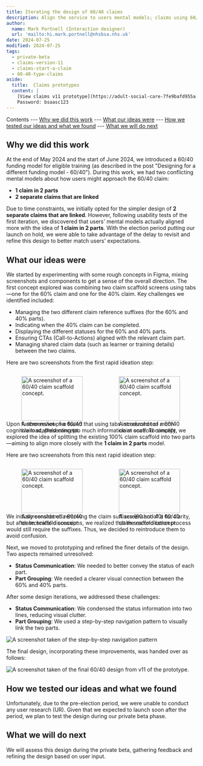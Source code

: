 ```yaml
---
title: Iterating the design of 60/40 claims
description: Align the service to users mental models; claims using 60/40 funding model are thought of as 1 claim in two parts. 
author:
  name: Mark Portnell (Interaction designer)
  url: 'mailto:hi.mark.portnell@nhsbsa.nhs.uk'
date: 2024-07-25
modified: 2024-07-25
tags:
  - private-beta
  - claims-version-11
  - claims-start-a-claim
  - 60-40-type-claims
aside:
  title:  Claims prototypes
  content: |
    [View claims v11 prototype](https://adult-social-care-7fe9bafd955a.herokuapp.com/claims/prototypes/design/v11/) 
    Password: bsaasc123
---
```


Contents
--- [Why we did this work](#why-we-did-this-work)
--- [What our ideas were](#what-our-ideas-were)
--- [How we tested our ideas and what we found](#how-we-tested-our-ideas-and-what-we-found)
--- [What we will do next](#what-we-will-do-next)

## Why we did this work
At the end of May 2024 and the start of June 2024, we introduced a 60/40 funding model for eligible training (as described in the post "Designing for a different funding model - 60/40"). During this work, we had two conflicting mental models about how users might approach the 60/40 claim:

- **1 claim in 2 parts**
- **2 separate claims that are linked**

Due to time constraints, we initially opted for the simpler design of **2 separate claims that are linked**. However, following usability tests of the first iteration, we discovered that users' mental models actually aligned more with the idea of **1 claim in 2 parts**. With the election period putting our launch on hold, we were able to take advantage of the delay to revisit and refine this design to better match users' expectations.

## What our ideas were
We started by experimenting with some rough concepts in Figma, mixing screenshots and components to get a sense of the overall direction. The first concept explored was combining two claim scaffold screens using tabs—one for the 60% claim and one for the 40% claim. Key challenges we identified included:

- Managing the two different claim reference suffixes (for the 60% and 40% parts).
- Indicating when the 40% claim can be completed.
- Displaying the different statuses for the 60% and 40% parts.
- Ensuring CTAs (Call-to-Actions) aligned with the relevant claim part.
- Managing shared claim data (such as learner or training details) between the two claims.

Here are two screenshots from the first rapid ideation step:

<div style="display: flex; flex-wrap: wrap; gap: 1rem;">
  <div style="flex: 1; max-width: 48%;">
  <figure>
    <img src="concept-1.png" alt="A screenshot of a 60/40 claim scaffold concept." style="width: 100%; height: auto;">
    <figcaption>A screenshot of a 60/40 claim scaffold concept.</figcaption>
  </figure>
  </div>
  <div style="flex: 1; max-width: 48%;">
  <figure>
    <img src="concept-2.png" alt="A screenshot of a 60/40 claim scaffold concept." style="width: 100%; height: auto;">
    <figcaption>A screenshot of a 60/40 claim scaffold concept.</figcaption>
  </figure>
  </div>
</div>

Upon further review, we found that using tabs introduced too much cognitive load, presenting too much information at once. To simplify, we explored the idea of splitting the existing 100% claim scaffold into two parts—aiming to align more closely with the **1 claim in 2 parts** model.

Here are two screenshots from this next rapid ideation step:

<div style="display: flex; flex-wrap: wrap; gap: 1rem;">
  <div style="flex: 1; max-width: 48%;">
  <figure>
    <img src="concept-3.png" alt="A screenshot of a 60/40 claim scaffold concept." style="width: 100%; height: auto;">
    <figcaption>A screenshot of a 60/40 claim scaffold concept.</figcaption>
  </figure>
  </div>
  <div style="flex: 1; max-width: 48%;">
  <figure>
    <img src="concept-4.png" alt="A screenshot of a 60/40 claim scaffold concept." style="width: 100%; height: auto;">
    <figcaption>A screenshot of a 60/40 claim scaffold concept.</figcaption>
  </figure>
  </div>
</div>

We initially considered removing the claim suffixes (60 and 40) for clarity, but after technical discussions, we realized that the reconciliation process would still require the suffixes. Thus, we decided to reintroduce them to avoid confusion.

Next, we moved to prototyping and refined the finer details of the design. Two aspects remained unresolved:
- **Status Communication**: We needed to better convey the status of each part.
- **Part Grouping**: We needed a clearer visual connection between the 60% and 40% parts.

After some design iterations, we addressed these challenges:
- **Status Communication**: We condensed the status information into two lines, reducing visual clutter.
- **Part Grouping**: We used a step-by-step navigation pattern to visually link the two parts.

![A screenshot taken of the step-by-step navigation pattern](step-by-step.png "step-by-step navigation pattern")

The final design, incorporating these improvements, was handed over as follows:

![A screenshot taken of the final 60/40 design from v11 of the prototype.](v11-60-40-design.png "the final 60/40 design from v11 of the prototype")

## How we tested our ideas and what we found
Unfortunately, due to the pre-election period, we were unable to conduct any user research (UR). Given that we expected to launch soon after the period, we plan to test the design during our private beta phase.

## What we will do next
We will assess this design during the private beta, gathering feedback and refining the design based on user input.